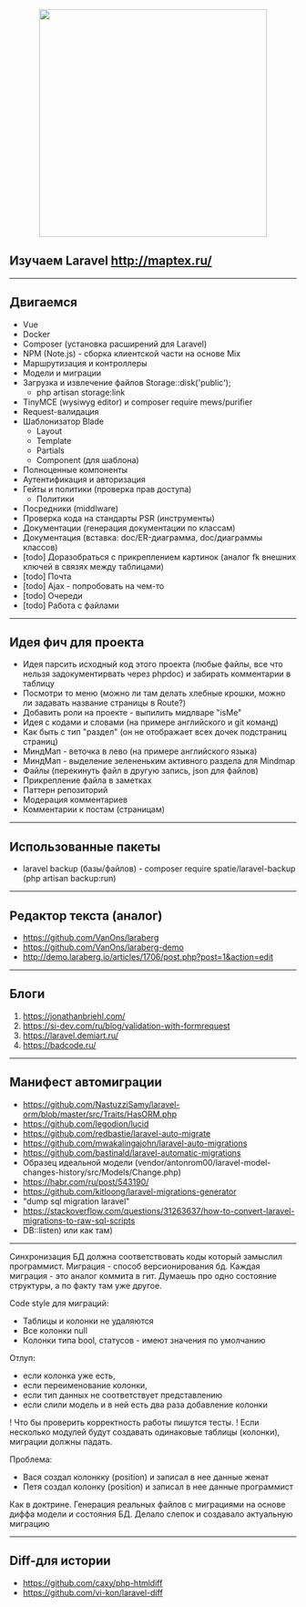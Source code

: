 <p align="center"><a href="https://laravel.com" target="_blank"><img src="https://raw.githubusercontent.com/laravel/art/master/logo-lockup/5%20SVG/2%20CMYK/1%20Full%20Color/laravel-logolockup-cmyk-red.svg" width="400"></a></p>

## Изучаем Laravel http://maptex.ru/

-------------------------------
Двигаемся
-------------------------------

- Vue
- Docker
- Composer (установка расширений для Laravel)
- NPM (Note.js) - сборка клиентской части на основе Mix
- Маршрутизация и контроллеры
- Модели и миграции
- Загрузка и извлечение файлов Storage::disk('public');
    - php artisan storage:link
- TinyMCE (wysiwyg editor) и composer require mews/purifier
- Request-валидация
- Шаблонизатор Blade
    - Layout
    - Template
    - Partials
    - Component (для шаблона)
- Полноценные компоненты
- Аутентификация и авторизация
- Гейты и политики (проверка прав доступа)
    - Политики
- Посредники (middlware)
- Проверка кода на стандарты PSR (инструменты)
- Документации (генерация документации по классам)
- Документация (вставка: doc/ER-диаграмма, doc/диаграммы классов)
- [todo] Доразобраться с прикреплением картинок (аналог fk внешних ключей в связях между таблицами)
- [todo] Почта
- [todo] Ajax - попробовать на чем-то
- [todo] Очереди
- [todo] Работа с файлами

-------------------------------
Идея фич для проекта
-------------------------------

- Идея парсить исходный код этого проекта (любые файлы, все что нельзя задокументирвать через phpdoc) и забирать комментарии в таблицу
- Посмотри то меню (можно ли там делать хлебные крошки, можно ли задавать название страницы в Route?)
- Добавить роли на проекте - выпилить мидлваре "isMe"
- Идея с кодами и словами (на примере английского и git команд)
- Как быть с тип "раздел" (он не отображает всех дочек подстраниц страниц)
- МиндМап - веточка в лево (на примере английского языка)
- МиндМап - выделение зелененьким активного раздела для Mindmap
- Файлы (перекинуть файл в другую запись, json для файлов)
- Прикрепление файла в заметках
- Паттерн репозиторий
- Модерация комментариев
- Комментарии к постам (страницам)

-------------------------------
Использованные пакеты
-------------------------------

- laravel backup (базы/файлов) - composer require spatie/laravel-backup (php artisan backup:run)

-------------------------------
Редактор текста (аналог)
-------------------------------

- https://github.com/VanOns/laraberg
- https://github.com/VanOns/laraberg-demo
- http://demo.laraberg.io/articles/1706/post.php?post=1&action=edit

-------------------------------
Блоги
-------------------------------

1) https://jonathanbriehl.com/
2) https://si-dev.com/ru/blog/validation-with-formrequest
3) https://laravel.demiart.ru/
4) https://badcode.ru/

-------------------------------
Манифест автомиграции
-------------------------------

- https://github.com/NastuzziSamy/laravel-orm/blob/master/src/Traits/HasORM.php
- https://github.com/legodion/lucid
- https://github.com/redbastie/laravel-auto-migrate
- https://github.com/mwakalingajohn/laravel-auto-migrations
- https://github.com/bastinald/laravel-automatic-migrations
- Образец идеальной модели (vendor/antonrom00/laravel-model-changes-history/src/Models/Change.php)
- https://habr.com/ru/post/543190/
- https://github.com/kitloong/laravel-migrations-generator
- "dump sql migration laravel"
- https://stackoverflow.com/questions/31263637/how-to-convert-laravel-migrations-to-raw-sql-scripts
- DB::listen) или как там)

---
Синхронизация БД должна соответствовать коды который замыслил программист.
Миграция - способ версионирования бд. Каждая миграция - это аналог коммита в гит.
Думаешь про одно состояние структуры, а по факту там уже другое.

Code style для миграций:
* Таблицы и колонки не удаляются
* Все колонки null
* Колонки типа bool, статусов - имеют значения по умолчанию

Отлуп:
* если колонка уже есть, 
* если переименование колонки,
* если тип данных не соответствует представлению
* если слили модель и в ней есть два раза добавление колонки

! Что бы проверить корректность работы пишутся тесты.
! Если несколько модулей будут создавать одинаковые таблицы (колонки), миграции должны падать.

Проблема:
* Вася создал колонкку (position) и записал в нее данные женат
* Петя создал колонку (position) и записал в нее данные программист

Как в доктрине.
Генерация реальных файлов с миграциями на основе диффа модели и состояния БД.
Делало слепок и создавало актуальную миграцию

-------------------------------
Diff-для истории
-------------------------------
- https://github.com/caxy/php-htmldiff
- https://github.com/vi-kon/laravel-diff
